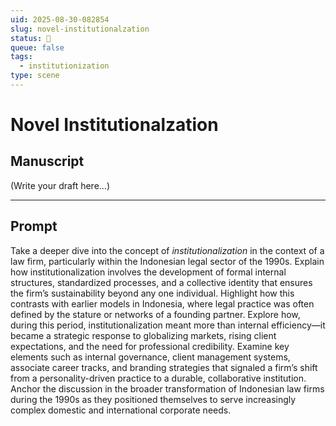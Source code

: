 ```yaml
---
uid: 2025-08-30-082854
slug: novel-institutionalzation
status: 💬
queue: false
tags:
  - institutionization
type: scene
---
```


# Novel Institutionalzation

## Manuscript

(Write your draft here...)

---

## Prompt

Take a deeper dive into the concept of *institutionalization* in the context of a law firm, particularly within the Indonesian legal sector of the 1990s. Explain how institutionalization involves the development of formal internal structures, standardized processes, and a collective identity that ensures the firm’s sustainability beyond any one individual. Highlight how this contrasts with earlier models in Indonesia, where legal practice was often defined by the stature or networks of a founding partner.
Explore how, during this period, institutionalization meant more than internal efficiency—it became a strategic response to globalizing markets, rising client expectations, and the need for professional credibility. Examine key elements such as internal governance, client management systems, associate career tracks, and branding strategies that signaled a firm’s shift from a personality-driven practice to a durable, collaborative institution. Anchor the discussion in the broader transformation of Indonesian law firms during the 1990s as they positioned themselves to serve increasingly complex domestic and international corporate needs.
